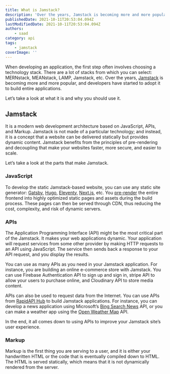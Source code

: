 ```yaml
---
title: What is Jamstack?
description: 'Over the years, Jamstack is becoming more and more popular, and developers have started to adopt it to build entire applications.'
publishedDate: 2021-10-11T20:53:04.094Z
lastModifiedDate: 2021-10-11T20:53:04.094Z
authors:
    - saad
category: api
tags:
    - jamstack
coverImage: ''
---
```


<Lead>

When developing an application, the first step often involves choosing a technology stack. There are a lot of stacks from which you can select: MERNstack, MEANstack, LAMP, Jamstack, etc. Over the years, [Jamstack](https://jamstack.org/) is becoming more and more popular, and developers have started to adopt it to build entire applications.

</Lead>

Let’s take a look at what it is and why you should use it.

## Jamstack

It is a modern web development architecture based on JavaScript, APIs, and Markup. Jamstack is not made of a particular technology; and instead, it is a concept that a website can be delivered statically but provides dynamic content. Jamstack benefits from the principles of pre-rendering and decoupling that make your websites faster, more secure, and easier to scale.

Let’s take a look at the parts that make Jamstack.

### JavaScript

To develop the static Jamstack-based website, you can use any static site generator: [Gatsby](https://www.gatsbyjs.com/), [Hugo](https://gohugo.io/), [Eleventy](https://www.11ty.dev/), [Next.js](https://nextjs.org/), etc. You [pre-render](https://jamstack.org/glossary/pre-render/) the entire frontend into highly optimized static pages and assets during the build process. These pages can then be served through CDN, thus reducing the cost, complexity, and risk of dynamic servers.

### APIs

The Application Programming Interface (API) might be the most critical part of the Jamstack. It makes your web applications dynamic. Your application will request services from some other provider by making HTTP requests to an API using JavaScript. The service then sends back a response to your API request, and you display the results.

You can use as many APIs as you need in your Jamstack application. For instance, you are building an online e-commerce store with Jamstack. You can use Firebase Authentication API to sign up and sign in, stripe API to allow your users to purchase online, and Cloudinary API to store media content.

APIs can also be used to request data from the Internet. You can use APIs from [RapidAPI Hub](https://RapidAPI.com/hub?utm_source=RapidAPI.com/guides&utm_medium=DevRel&utm_campaign=DevRel) to build Jamstack applications. For instance, you can develop a news application using Microsoft’s [Bing Search News](https://RapidAPI.com/microsoft-azure-org-microsoft-cognitive-services/api/bing-news-search1/?utm_source=RapidAPI.com/guides&utm_medium=DevRel&utm_campaign=DevRel) API, or you can make a weather app using the [Open Weather Map](https://RapidAPI.com/community/api/open-weather-map/) API.

In the end, it all comes down to using APIs to improve your Jamstack site’s user experience.

### Markup

Markup is the first thing you are serving to a user, and it is either your handwritten HTML or the code that is eventually compiled down to HTML. The HTML is served statically, which means that it is not dynamically rendered from the server.
